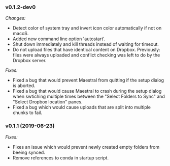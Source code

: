 ### v0.1.2-dev0

_Changes:_

- Detect color of system tray and invert icon color automatically if not on macoS.
- Added new command line option 'autostart'.
- Shut down immediately and kill threads instead of waiting for timeout.
- Do not upload files that have identical content on Dropbox. Previously: files were 
  always uploaded and conflict checking was left to do by the Dropbox server.

_Fixes:_

- Fixed a bug that would prevent Maestral from quitting if the setup dialog is aborted.
- Fixed a bug that would cause Maestral to crash during the setup dialog when swtiching
  multiple times between the "Select Folders to Sync" and "Select Dropbox location" panes.
- Fixed a bug which would cause uploads that are split into multiple chunks to fail.

### v0.1.1 (2019-06-23)

_Fixes:_

- Fixes an issue which would prevent newly created empty folders from beeing synced.
- Remove references to conda in startup script.